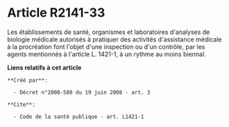 # Article R2141-33

Les établissements de santé, organismes et laboratoires d'analyses de biologie médicale autorisés à pratiquer des activités
d'assistance médicale à la procréation font l'objet d'une inspection ou d'un contrôle, par les agents mentionnés à l'article
L. 1421-1, à un rythme au moins biennal.

**Liens relatifs à cet article**

	**Créé par**:

	  - Décret n°2008-588 du 19 juin 2008 - art. 3

	**Cite**:

	  - Code de la santé publique - art. L1421-1
